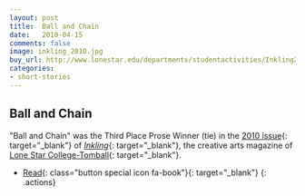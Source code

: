 ```yaml
---
layout: post
title:  Ball and Chain
date:   2010-04-15
comments: false
image: inkling_2010.jpg
buy_url: http://www.lonestar.edu/departments/studentactivities/Inkling2010.pdf
categories: 
- short-stories
---
```


## Ball and Chain

"Ball and Chain" was the Third Place Prose Winner (tie) in the [2010 issue][inkling2010]{: target="_blank"} of [*Inkling*][inkling]{: target="_blank"}, the creative
arts magazine of [Lone Star College-Tomball][lsc]{: target="_blank"}.

- [Read][inkling2010]{: class="button special icon fa-book"}{: target="_blank"}
{: .actions}

<br />
<br />
<br />
<br />
<br />
<br />
<br />
<br />
<br />
<br />
<br />
<br />
<br />
<br />

[inkling2010]:http://www.lonestar.edu/departments/studentactivities/Inkling2010.pdf
[inkling]:http://www.lonestar.edu/past-inkling-issues.htm
[lsc]:http://www.lonestar.edu/tomball.htm
